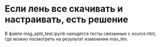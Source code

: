 # Если лень все скачивать и настраивать, есть решение
В файле msg_split_test.ipynb находятся тесты связанные с source.htnl, где можно посмотреть на результат изменении max_len.
